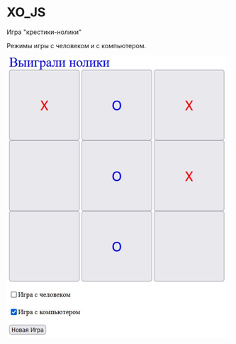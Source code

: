 # XO_JS
 Игра "крестики-нолики"  
 
 Режимы игры с человеком и с компьютером.
 
  ![1](https://github.com/Presstomsk/XO_JS/blob/main/JPG/XO.jpg)

